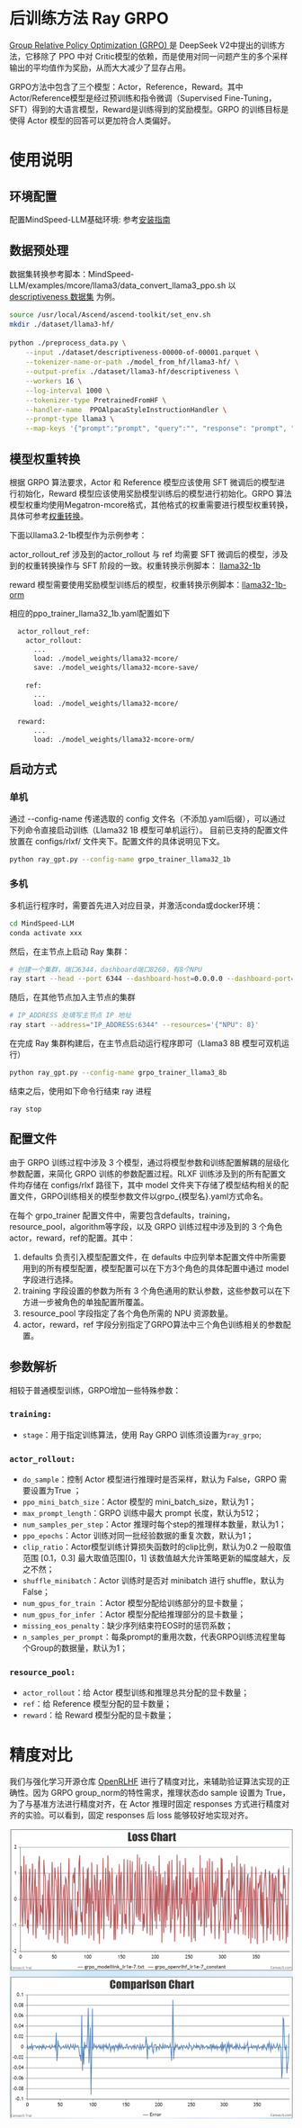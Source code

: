 # 后训练方法 Ray GRPO

[Group Relative Policy Optimization (GRPO) ](https://arxiv.org/pdf/2402.03300)是 DeepSeek V2中提出的训练方法，它移除了 PPO 中对 Critic模型的依赖，而是使用对同一问题产生的多个采样输出的平均值作为奖励，从而大大减少了显存占用。

GRPO方法中包含了三个模型：Actor，Reference，Reward。其中Actor/Reference模型是经过预训练和指令微调（Supervised Fine-Tuning，SFT）得到的大语言模型，Reward是训练得到的奖励模型。GRPO 的训练目标是使得 Actor 模型的回答可以更加符合人类偏好。

# 使用说明

## 环境配置

配置MindSpeed-LLM基础环境: 参考[安装指南](./install_guide.md)

## 数据预处理

数据集转换参考脚本：MindSpeed-LLM/examples/mcore/llama3/data_convert_llama3_ppo.sh
以 [descriptiveness 数据集](https://huggingface.co/datasets/trl-internal-testing/descriptiveness-sentiment-trl-style/tree/main/data) 为例。

```bash
source /usr/local/Ascend/ascend-toolkit/set_env.sh
mkdir ./dataset/llama3-hf/

python ./preprocess_data.py \
    --input ./dataset/descriptiveness-00000-of-00001.parquet \
    --tokenizer-name-or-path ./model_from_hf/llama3-hf/ \
    --output-prefix ./dataset/llama3-hf/descriptiveness \
    --workers 16 \
    --log-interval 1000 \
    --tokenizer-type PretrainedFromHF \
    --handler-name  PPOAlpacaStyleInstructionHandler \
    --prompt-type llama3 \
    --map-keys '{"prompt":"prompt", "query":"", "response": "prompt", "system":""}'
```

## 模型权重转换

根据 GRPO 算法要求，Actor 和 Reference 模型应该使用 SFT 微调后的模型进行初始化，Reward 模型应该使用奖励模型训练后的模型进行初始化。GRPO 算法模型权重均使用Megatron-mcore格式，其他格式的权重需要进行模型权重转换，具体可参考[权重转换](./checkpoint.md)。

下面以llama3.2-1b模型作为示例参考：

actor_rollout_ref 涉及到的actor_rollout 与 ref 均需要 SFT 微调后的模型，涉及到的权重转换操作与 SFT 阶段的一致。权重转换示例脚本：
<a href="../../examples/mcore/llama32/ckpt_convert_llama32_hf2mcore.sh">llama32-1b</a>

reward 模型需要使用奖励模型训练后的模型，权重转换示例脚本：<td><a href="../../examples/mcore/llama32/ckpt_convert_llama32_hf2mcore_orm.sh">llama32-1b-orm</a></td>


相应的ppo_trainer_llama32_1b.yaml配置如下
```
  actor_rollout_ref:
    actor_rollout:
      ...
      load: ./model_weights/llama32-mcore/
      save: ./model_weights/llama32-mcore-save/
    
    ref:
      ...
      load: ./model_weights/llama32-mcore/

  reward:
      ...
      load: ./model_weights/llama32-mcore-orm/
```

## 启动方式

### 单机

通过 --config-name 传递选取的 config 文件名（不添加.yaml后缀），可以通过下列命令直接启动训练（Llama32 1B 模型可单机运行）。
目前已支持的配置文件放置在 configs/rlxf/ 文件夹下。配置文件的具体说明见下文。

```bash
python ray_gpt.py --config-name grpo_trainer_llama32_1b
```

### 多机

多机运行程序时，需要首先进入对应目录，并激活conda或docker环境：

```bash
cd MindSpeed-LLM
conda activate xxx
```

然后，在主节点上启动 Ray 集群：

```bash
# 创建一个集群，端口6344，dashboard端口8260，有8个NPU
ray start --head --port 6344 --dashboard-host=0.0.0.0 --dashboard-port=8260 --resources='{"NPU": 8}'
```

随后，在其他节点加入主节点的集群

```bash
# IP_ADDRESS 处填写主节点 IP 地址
ray start --address="IP_ADDRESS:6344" --resources='{"NPU": 8}'
```

在完成 Ray 集群构建后，在主节点启动运行程序即可（Llama3 8B 模型可双机运行）

```bash
python ray_gpt.py --config-name grpo_trainer_llama3_8b
```
结束之后，使用如下命令行结束 ray 进程
```
ray stop
```
## 配置文件

由于 GRPO 训练过程中涉及 3 个模型，通过将模型参数和训练配置解耦的层级化参数配置，来简化 GRPO 训练的参数配置过程。RLXF 训练涉及到的所有配置文件均存储在 configs/rlxf 路径下，其中 model 文件夹下存储了模型结构相关的配置文件，GRPO训练相关的模型参数文件以grpo_{模型名}.yaml方式命名。

在每个 grpo_trainer 配置文件中，需要包含defaults，training，resource_pool，algorithm等字段，以及  GRPO 训练过程中涉及到的 3 个角色 actor，reward，ref的配置。其中：

1. defaults 负责引入模型配置文件，在 defaults 中应列举本配置文件中所需要用到的所有模型配置，模型配置可以在下方3个角色的具体配置中通过 model 字段进行选择。
2. training 字段设置的参数为所有 3 个角色通用的默认参数，这些参数可以在下方进一步被角色的单独配置所覆盖。
3. resource_pool 字段指定了各个角色所需的 NPU 资源数量。
4. actor，reward，ref 字段分别指定了GRPO算法中三个角色训练相关的参数配置。

## 参数解析

相较于普通模型训练，GRPO增加一些特殊参数：

### `training:`

* `stage`：用于指定训练算法，使用 Ray GRPO 训练须设置为`ray_grpo`;

### `actor_rollout:`

* `do_sample`：控制 Actor 模型进行推理时是否采样，默认为 False，GRPO 需要设置为True ；
* `ppo_mini_batch_size`：Actor 模型的 mini_batch_size，默认为1；
* `max_prompt_length`：GRPO 训练中最大 prompt 长度，默认为512；
* `num_samples_per_step`：Actor 推理时每个step的推理样本数量，默认为1；
* `ppo_epochs`：Actor 训练对同一批经验数据的重复次数，默认为1；
* `clip_ratio`：Actor模型训练计算损失函数时的clip比例，默认为0.2 一般取值范围 [0.1，0.3] 最大取值范围[0，1] 该数值越大允许策略更新的幅度越大，反之不然；
* `shuffle_minibatch`：Actor 训练时是否对 minibatch 进行 shuffle，默认为 False；
* `num_gpus_for_train` ：Actor 模型分配给训练部分的显卡数量；
* `num_gpus_for_infer` ：Actor 模型分配给推理部分的显卡数量；
* `missing_eos_penalty`：缺少序列结束符EOS时的惩罚系数；
* `n_samples_per_prompt`：每条prompt的重用次数，代表GRPO训练流程里每个Group的数据量，默认为1；

### `resource_pool:`

* `actor_rollout`：给 Actor 模型训练和推理总共分配的显卡数量；
* `ref`：给 Reference 模型分配的显卡数量；
* `reward`：给 Reward 模型分配的显卡数量；

# 精度对比

我们与强化学习开源仓库 [OpenRLHF](https://github.com/OpenRLHF/OpenRLHF) 进行了精度对比，来辅助验证算法实现的正确性。因为 GRPO group_norm的特性需求，推理状态do sample 设置为 True，为了与基准方法进行精度对齐，在 Actor 推理时固定 responses 方式进行精度对齐的实验。可以看到，固定 responses 后 loss 能够较好地实现对齐。

![grpo_loss_compare.png](../../sources/images/ray_grpo/grpo_loss_compare.png)


